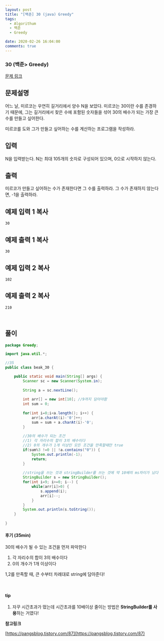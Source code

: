 ```yaml
---
layout: post
title: "[백준] 30 (java) Greedy"
tags:
  - Algorithum
  - 백준
  - Greedy

date: 2020-02-26 16:04:00
comments: true
---
```




###   30 (백준> Greedy)

[문제 링크](https://www.acmicpc.net/problem/10610 )

## 문제설명

어느 날, 미르코는 우연히 길거리에서 양수 N을 보았다. 미르코는 30이란 수를 존경하기 때문에, 그는 길거리에서 찾은 수에 포함된 숫자들을 섞어 30의 배수가 되는 가장 큰 수를 만들고 싶어한다.

미르코를 도와 그가 만들고 싶어하는 수를 계산하는 프로그램을 작성하라.

## 입력

N을 입력받는다. N는 최대 105개의 숫자로 구성되어 있으며, 0으로 시작하지 않는다.

## 출력

미르코가 만들고 싶어하는 수가 존재한다면 그 수를 출력하라. 그 수가 존재하지 않는다면, -1을 출력하라.

## 예제 입력 1 복사

```
30
```

## 예제 출력 1 복사

```
30
```

## 예제 입력 2 복사

```
102
```

## 예제 출력 2 복사

```
210
```

<br>

## 풀이

```java
package Greedy;

import java.util.*;

//35
public class beak_30 {

	public static void main(String[] args) {
		Scanner sc = new Scanner(System.in);
		
		String a = sc.nextLine();
		
		int arr[] = new int[10]; //9까지 담아야함
		int sum = 0;
		
		for(int i=0;i<a.length(); i++) {
			arr[a.charAt(i)-'0']++;
			sum = sum + a.charAt(i)-'0';
		}
		
		//30의 배수가 되는 조건
		//1) 각 자리수의 합이 3의 배수이다
		//2) 0의 개수가 1개 이상인 모든 조건을 만족할때만 true
		if(sum%3 !=0 || !a.contains("0")) {
			System.out.println(-1);
			return;
		}
		
		//string을 쓰는 것과 stringBuilder를 쓰는 것에 약 10배의 ms차이가 났다
		StringBuilder s = new StringBuilder();
		for(int i=9; i>=0; i--) {
			while(arr[i]>0) {
				s.append(i);
				arr[i]--;
			}
		}
		System.out.println(s.toString());
	}
	
}
```

#### 후기 (35min)

30의 배수가 될 수 있는 조건을 먼저 파악한다

1. 각 자리수의 합이 3의 배수이다
2. 0의 개수가 1개 이상이다

1,2를 만족할 때, 큰 수부터 차례대로 string에 담아준다!

<br>

#### tip

1. 자꾸 시간초과가 떴는데 시간초과를 10배이상 줄이는 방법은 **StringBuilder를 사용**하는 거였다!



**참고링크**

[https://pangsblog.tistory.com/87](https://pangsblog.tistory.com/87)